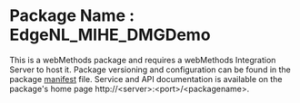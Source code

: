 # Package Name : EdgeNL_MIHE_DMGDemo
This is a webMethods package and requires a webMethods Integration Server to host it. Package versioning and configuration can be found in the package [manifest](./EdgeNL_MIHE_DMGDemo/manifest.v3) file. Service and API documentation is available on the package's home page http://&lt;server&gt;:&lt;port&gt;/&lt;packagename>.